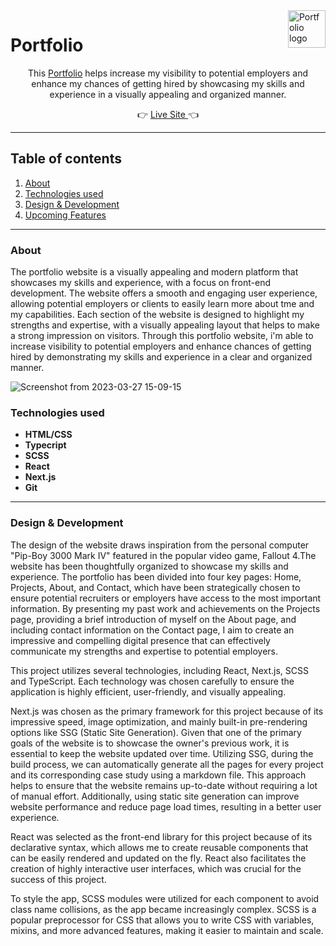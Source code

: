 <a target="_blank" href="https://www.patrikp.dev/">
<img  src="https://user-images.githubusercontent.com/67468836/227938093-008cec62-71af-4827-b84e-7ba70dac917b.png"  alt="Portfolio logo" align="right"  height="60"  />
</a>

# Portfolio

<p align="center">This <a target="_blank" href="https://www.patrikp.dev/">Portfolio</a> helps increase my visibility to potential employers and enhance my chances of getting hired by showcasing my skills and experience in a visually appealing and organized manner.</p>

<p align="center">&#128073 <a target="_blank" href="https://www.patrikp.dev/">Live Site </a>&#128072</p>

---

## Table of contents

1. [About](#about)
2. [Technologies used](#technologies-used)
3. [Design & Development](#design--development)
4. [Upcoming Features](#upcoming-features)

---

### About

The portfolio website is a visually appealing and modern platform that showcases my skills and experience, with a focus on front-end development. The website offers a smooth and engaging user experience, allowing potential employers or clients to easily learn more about tme and my capabilities. Each section of the website is designed to highlight my strengths and expertise, with a visually appealing layout that helps to make a strong impression on visitors. Through this portfolio website, i'm able to increase visibility to potential employers and enhance chances of getting hired by demonstrating my skills and experience in a clear and organized manner.

![Screenshot from 2023-03-27 15-09-15](https://user-images.githubusercontent.com/67468836/227947516-9b5c112e-bc3b-4a93-97e3-592c8489d783.png)

### Technologies used

- **HTML/CSS**
- **Typecript**
- **SCSS**
- **React**
- **Next.js**
- **Git**

---

### Design & Development

The design of the website draws inspiration from the personal computer "Pip-Boy 3000 Mark IV" featured in the popular video game, Fallout 4.The website has been thoughtfully organized to showcase my skills and experience. The portfolio has been divided into four key pages: Home, Projects, About, and Contact, which have been strategically chosen to ensure potential recruiters or employers have access to the most important information. By presenting my past work and achievements on the Projects page, providing a brief introduction of myself on the About page, and including contact information on the Contact page, I aim to create an impressive and compelling digital presence that can effectively communicate my strengths and expertise to potential employers.

This project utilizes several technologies, including React, Next.js, SCSS and TypeScript. Each technology was chosen carefully to ensure the application is highly efficient, user-friendly, and visually appealing.

Next.js was chosen as the primary framework for this project because of its impressive speed, image optimization, and mainly built-in pre-rendering options like SSG (Static Site Generation). Given that one of the primary goals of the website is to showcase the owner's previous work, it is essential to keep the website updated over time. Utilizing SSG, during the build process, we can automatically generate all the pages for every project and its corresponding case study using a markdown file. This approach helps to ensure that the website remains up-to-date without requiring a lot of manual effort. Additionally, using static site generation can improve website performance and reduce page load times, resulting in a better user experience.

React was selected as the front-end library for this project because of its declarative syntax, which allows me to create reusable components that can be easily rendered and updated on the fly. React also facilitates the creation of highly interactive user interfaces, which was crucial for the success of this project.

To style the app, SCSS modules were utilized for each component to avoid class name collisions, as the app became increasingly complex. SCSS is a popular preprocessor for CSS that allows you to write CSS with variables, mixins, and more advanced features, making it easier to maintain and scale.